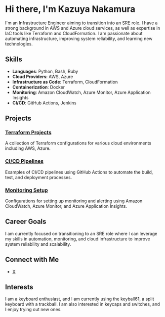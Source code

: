 # Hi there, I'm Kazuya Nakamura
I'm an Infrastructure Engineer aiming to transition into an SRE role. I have a strong background in AWS and Azure cloud services, as well as expertise in IaC tools like Terraform and CloudFormation. I am passionate about automating infrastructure, improving system reliability, and learning new technologies.

## Skills
- **Languages**: Python, Bash, Ruby
- **Cloud Providers**: AWS, Azure
- **Infrastructure as Code**: Terraform, CloudFormation
- **Containerization**: Docker
- **Monitoring**: Amazon CloudWatch, Azure Monitor, Azure Application Insights
- **CI/CD**: GitHub Actions, Jenkins

## Projects
### [Terraform Projects](https://github.com/yourusername/terraform-projects)
A collection of Terraform configurations for various cloud environments including AWS, Azure.

### [CI/CD Pipelines](https://github.com/yourusername/ci-cd-pipelines)
Examples of CI/CD pipelines using GitHub Actions to automate the build, test, and deployment processes.

### [Monitoring Setup](https://github.com/yourusername/monitoring-setup)
Configurations for setting up monitoring and alerting using Amazon CloudWatch, Azure Monitor, and Azure Application Insights.

## Career Goals
I am currently focused on transitioning to an SRE role where I can leverage my skills in automation, monitoring, and cloud infrastructure to improve system reliability and scalability.

## Connect with Me
- [X](https://twitter.com/yourusername)

## Interests
I am a keyboard enthusiast, and I am currently using the keyball61, a split keyboard with a trackball. I am also interested in keycaps and switches, and I enjoy trying out new ones.
